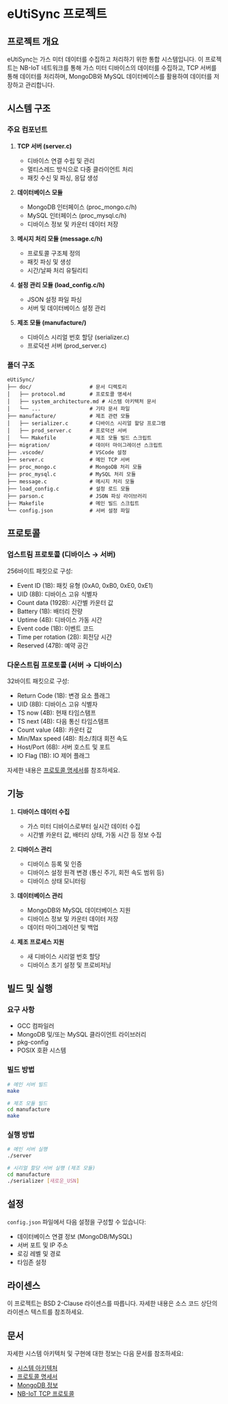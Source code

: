 # eUtiSync 프로젝트

## 프로젝트 개요

eUtiSync는 가스 미터 데이터를 수집하고 처리하기 위한 통합 시스템입니다. 이 프로젝트는 NB-IoT 네트워크를 통해 가스 미터 디바이스의 데이터를 수집하고, TCP 서버를 통해 데이터를 처리하며, MongoDB와 MySQL 데이터베이스를 활용하여 데이터를 저장하고 관리합니다.

## 시스템 구조

### 주요 컴포넌트

1. **TCP 서버 (server.c)**
   - 디바이스 연결 수립 및 관리
   - 멀티스레드 방식으로 다중 클라이언트 처리
   - 패킷 수신 및 파싱, 응답 생성

2. **데이터베이스 모듈**
   - MongoDB 인터페이스 (proc_mongo.c/h)
   - MySQL 인터페이스 (proc_mysql.c/h)
   - 디바이스 정보 및 카운터 데이터 저장

3. **메시지 처리 모듈 (message.c/h)**
   - 프로토콜 구조체 정의
   - 패킷 파싱 및 생성
   - 시간/날짜 처리 유틸리티

4. **설정 관리 모듈 (load_config.c/h)**
   - JSON 설정 파일 파싱
   - 서버 및 데이터베이스 설정 관리

5. **제조 모듈 (manufacture/)**
   - 디바이스 시리얼 번호 할당 (serializer.c)
   - 프로덕션 서버 (prod_server.c)

### 폴더 구조

```
eUtiSync/
├── doc/                   # 문서 디렉토리
│   ├── protocol.md        # 프로토콜 명세서
│   ├── system_architecture.md # 시스템 아키텍처 문서
│   └── ...                # 기타 문서 파일
├── manufacture/           # 제조 관련 모듈
│   ├── serializer.c       # 디바이스 시리얼 할당 프로그램
│   ├── prod_server.c      # 프로덕션 서버
│   └── Makefile           # 제조 모듈 빌드 스크립트
├── migration/             # 데이터 마이그레이션 스크립트
├── .vscode/               # VSCode 설정
├── server.c               # 메인 TCP 서버
├── proc_mongo.c           # MongoDB 처리 모듈
├── proc_mysql.c           # MySQL 처리 모듈
├── message.c              # 메시지 처리 모듈
├── load_config.c          # 설정 로드 모듈
├── parson.c               # JSON 파싱 라이브러리
├── Makefile               # 메인 빌드 스크립트
└── config.json            # 서버 설정 파일
```

## 프로토콜

### 업스트림 프로토콜 (디바이스 → 서버)

256바이트 패킷으로 구성:
- Event ID (1B): 패킷 유형 (0xA0, 0xB0, 0xE0, 0xE1)
- UID (8B): 디바이스 고유 식별자
- Count data (192B): 시간별 카운터 값
- Battery (1B): 배터리 잔량
- Uptime (4B): 디바이스 가동 시간
- Event code (1B): 이벤트 코드
- Time per rotation (2B): 회전당 시간
- Reserved (47B): 예약 공간

### 다운스트림 프로토콜 (서버 → 디바이스)

32바이트 패킷으로 구성:
- Return Code (1B): 변경 요소 플래그
- UID (8B): 디바이스 고유 식별자
- TS now (4B): 현재 타임스탬프
- TS next (4B): 다음 통신 타임스탬프
- Count value (4B): 카운터 값
- Min/Max speed (4B): 최소/최대 회전 속도
- Host/Port (6B): 서버 호스트 및 포트
- IO Flag (1B): IO 제어 플래그

자세한 내용은 [프로토콜 명세서](doc/protocol.md)를 참조하세요.

## 기능

1. **디바이스 데이터 수집**
   - 가스 미터 디바이스로부터 실시간 데이터 수집
   - 시간별 카운터 값, 배터리 상태, 가동 시간 등 정보 수집

2. **디바이스 관리**
   - 디바이스 등록 및 인증
   - 디바이스 설정 원격 변경 (통신 주기, 회전 속도 범위 등)
   - 디바이스 상태 모니터링

3. **데이터베이스 관리**
   - MongoDB와 MySQL 데이터베이스 지원
   - 디바이스 정보 및 카운터 데이터 저장
   - 데이터 마이그레이션 및 백업

4. **제조 프로세스 지원**
   - 새 디바이스 시리얼 번호 할당
   - 디바이스 초기 설정 및 프로비저닝

## 빌드 및 실행

### 요구 사항

- GCC 컴파일러
- MongoDB 및/또는 MySQL 클라이언트 라이브러리
- pkg-config
- POSIX 호환 시스템

### 빌드 방법

```bash
# 메인 서버 빌드
make

# 제조 모듈 빌드
cd manufacture
make
```

### 실행 방법

```bash
# 메인 서버 실행
./server

# 시리얼 할당 서버 실행 (제조 모듈)
cd manufacture
./serializer [새로운_USN]
```

## 설정

`config.json` 파일에서 다음 설정을 구성할 수 있습니다:

- 데이터베이스 연결 정보 (MongoDB/MySQL)
- 서버 포트 및 IP 주소
- 로깅 레벨 및 경로
- 타임존 설정

## 라이센스

이 프로젝트는 BSD 2-Clause 라이센스를 따릅니다. 자세한 내용은 소스 코드 상단의 라이센스 텍스트를 참조하세요.

## 문서

자세한 시스템 아키텍처 및 구현에 대한 정보는 다음 문서를 참조하세요:

- [시스템 아키텍처](doc/system_architecture.md)
- [프로토콜 명세서](doc/protocol.md)
- [MongoDB 정보](doc/mongodb.md)
- [NB-IoT TCP 프로토콜](doc/NB-IoT_TCP_Protocol.md)
